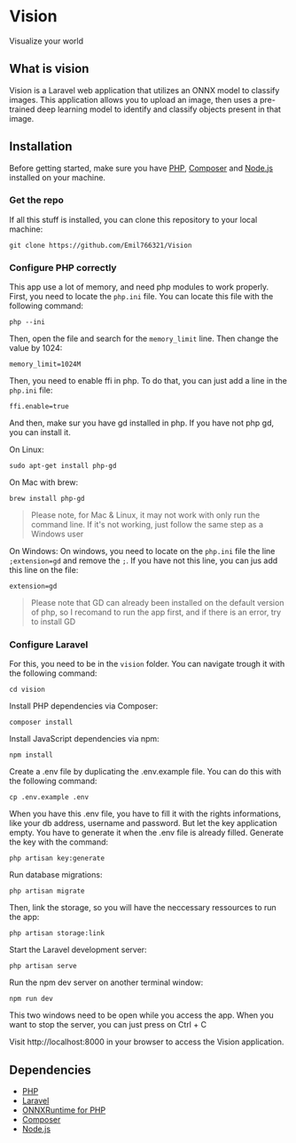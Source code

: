 # Vision

Visualize your world

## What is vision
Vision is a Laravel web application that utilizes an ONNX model to classify images. This application allows you to upload an image, then uses a pre-trained deep learning model to identify and classify objects present in that image.

## Installation
Before getting started, make sure you have [PHP](https://www.php.net/downloads.php), [Composer](https://getcomposer.org/) and [Node.js](https://nodejs.org/en/download) installed on your machine.

### Get the repo

If all this stuff is installed, you can clone this repository to your local machine:
```
git clone https://github.com/Emil766321/Vision
```

### Configure PHP correctly

This app use a lot of memory, and need php modules to work properly. First, you need to locate the `php.ini` file. You can locate this file with the following command:
```
php --ini
```

Then, open the file and search for the `memory_limit` line. Then change the value by 1024:
```
memory_limit=1024M
```

Then, you need to enable ffi in php. To do that, you can just add a line in the `php.ini` file:
```
ffi.enable=true
```

And then, make sur you have gd installed in php. If you have not php gd, you can install it. 

On Linux:
```
sudo apt-get install php-gd
```

On Mac with brew:
```
brew install php-gd
```

>Please note, for Mac & Linux, it may not work with only run the command line. If it's not working, just follow the same step as a Windows user

On Windows:
On windows, you need to locate on the `php.ini` file the line `;extension=gd` and remove the `;`. If you have not this line, you can jus add this line on the file:
```
extension=gd
```

>Please note that GD can already been installed on the default version of php, so I recomand to run the app first, and if there is an error, try to install GD

### Configure Laravel

For this, you need to be in the `vision` folder. You can navigate trough it with the following command:
```
cd vision
```

Install PHP dependencies via Composer:
```
composer install
````

Install JavaScript dependencies via npm:
```
npm install
```

Create a .env file by duplicating the .env.example file. You can do this with the following command:
```
cp .env.example .env
```

When you have this .env file, you have to fill it with the rights informations, like your db address, username and password. But let the key application empty. You have to generate it when the .env file is already filled. Generate the key with the command:
```
php artisan key:generate
````

Run database migrations:
```
php artisan migrate
````

Then, link the storage, so you will have the neccessary ressources to run the app:
```
php artisan storage:link
```

Start the Laravel development server:
```
php artisan serve
````

Run the npm dev server on another terminal window:
```
npm run dev
````

This two windows need to be open while you access the app. When you want to stop the server, you can just press on Ctrl + C

Visit http://localhost:8000 in your browser to access the Vision application.

## Dependencies

- [PHP](https://www.php.net/downloads.php)
- [Laravel](https://laravel.com/)
- [ONNXRuntime for PHP](https://github.com/ankane/onnxruntime-php)
- [Composer](https://getcomposer.org/)
- [Node.js](https://nodejs.org/en/download)

